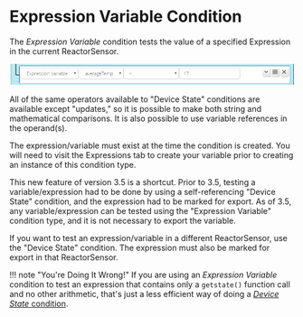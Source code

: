 # Expression Variable Condition

The _Expression Variable_ condition tests the value of a specified Expression in the current ReactorSensor.

![An Expression Variable condition](images/expression-variable-condition.png)

All of the same operators available to "Device State" conditions are available except "updates,"
so it is possible to make both string and mathematical comparisons. It is also possible to use
variable references in the operand(s).

The expression/variable must exist at the time the condition is created. You will need to visit the Expressions tab to create your variable prior to creating an instance of this condition type.

This new feature of version 3.5 is a shortcut. Prior to 3.5, testing a variable/expression had to be done by using a
self-referencing "Device State" condition, and the expression had to be marked for export. As of 3.5,
any variable/expression can be tested using the "Expression Variable" condition type, and it is not
necessary to export the variable.

If you want to test an expression/variable in a different ReactorSensor, use the "Device State" condition. The expression must also be marked for export in that ReactorSensor.

!!! note "You're Doing It Wrong!"
    If you are using an _Expression Variable_ condition to test an expression that contains only a `getstate()` function call and no other arithmetic, that's just a less efficient way of doing a [_Device State_ condition](Device-State-Conditions.md).